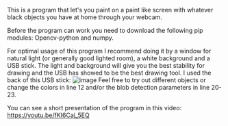 This is a program that let's you paint on a paint like screen with whatever black objects you have at home through your webcam.

Before the program can work you need to download the following pip modules: Opencv-python and numpy.

For optimal usage of this program I recommend doing it by a window for natural light (or generally good lighted room), a white background and a USB stick. The light and background will give you the best stability for drawing and the USB has showed to be the best drawing tool. I used the back of this USB stick: ![image](https://user-images.githubusercontent.com/72916303/116009814-d69eef00-a61b-11eb-8998-840922fbce3d.png) 
Feel free to try out different objects or change the colors in line 12 and/or the blob detection parameters in line 20-23.

You can see a short presentation of the program in this video: https://youtu.be/fKI6Caj_5EQ
